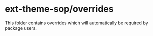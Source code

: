 # ext-theme-sop/overrides

This folder contains overrides which will automatically be required by package users.
